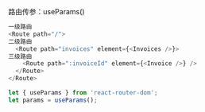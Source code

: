 路由传参：useParams()

```javascript
一级路由
<Route path="/">
二级路由
  <Route path="invoices" element={<Invoices />}>
三级路由
    <Route path=":invoiceId" element={<Invoice />} />
  </Route>
</Route>
```

```javascript
let { useParams } from 'react-router-dom';
let params = useParams();
```
